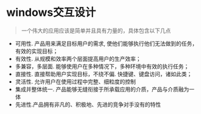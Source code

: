 # windows交互设计
> 一个伟大的应用应该是简单并且具有力量的，具体包含以下几点

* 可用性. 产品用来满足目标用户的需求, 使他们能够执行他们无法做到的任务，有效的实现目标；
* 有效性. 从规模和效率两个层面提高用户的生产效率；
* 多兼容，多层面. 能够使用户在多种情况下，多种环境中有效的执行任务；
* 直接性. 直接帮助用户实现目标，不绕不偏. 快捷键、键盘访问，诸如此类；
* 灵活性. 允许用户在使用过程中完整、细粒度的控制
* 集成并整体统一. 产品能够无缝衔接于所承载应用的介质，产品与介质融为一体
* 先进性.产品拥有非凡的、积极地、先进的竞争对手没有的特性 
